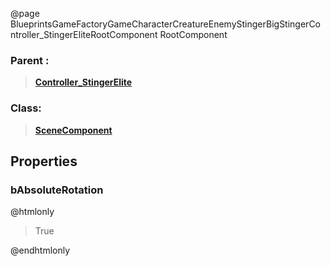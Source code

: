 @page BlueprintsGameFactoryGameCharacterCreatureEnemyStingerBigStingerController_StingerEliteRootComponent RootComponent
### Parent :
<b><a href="_blueprints_game_factory_game_character_creature_enemy_stinger_big_stinger_controller__stinger_elite.html"><blockquote>Controller_StingerElite</blockquote></a></b>
### Class:
<b><a href="_class_script_scene_component.html"><blockquote>SceneComponent</blockquote></a></b>
## Properties
### bAbsoluteRotation
@htmlonly
<blockquote>True</blockquote>
@endhtmlonly

